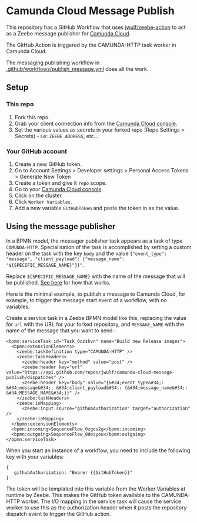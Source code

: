 # Camunda Cloud Message Publish

This repository has a GitHub Workflow that uses [jwulf/zeebe-action](https://github.com/jwulf/zeebe-action) to act as a Zeebe message publisher for [Camunda Cloud](https://camunda.io).

The GitHub Action is triggered by the CAMUNDA-HTTP task worker in Camunda Cloud.

The messaging publishing workflow in [.github/workflows/publish_message.yml](.github/workflows/publish_message.yml) does all the work.

## Setup

### This repo

1. Fork this repo.
2. Grab your client connection info from the [Camunda Cloud console](https://console.cloud.camunda.io/).
3. Set the various values as secrets in your forked repo (Repo Settings > Secrets) - i.e: `ZEEBE_ADDRESS`, etc...

### Your GitHub account

1. Create a new GitHub token.
  1. Go to Account Settings > Developer settings > Personal Access Tokens > Generate New Token
  2. Create a token and give it `repo` scope.
2. Go to your [Camunda Cloud console](https://console.cloud.camunda.io/).
3. Click on the cluster.
4. Click `Worker Variables`.
5. Add a new variable `GitHubToken` and paste the token in as the value.

## Using the message publisher

In a BPMN model, the messager publisher task appears as a task of type `CAMUNDA-HTTP`. Specialisation of the task is accomplished by setting a custom header on the task with the key `body` and the value `{"event_type": "message", "client_payload": {"message_name": "${SPECIFIC_MESSAGE_NAME}"}}"`. 

Replace `${SPECIFIC_MESSAGE_NAME}` with the name of the message that will be published. [See here](https://github.com/zeebe-io/zeebe-http-worker/issues/45#issuecomment-577532830) for how that works.

Here is the minimal example, to publish a message to Camunda Cloud, for example, to trigger the message start event of a workflow, with no variables.

Create a service task in a Zeebe BPMN model like this, replacing the value for `url` with the URL for your forked repository, and `MESSAGE_NAME` with the name of the message that you want to send :

```
<bpmn:serviceTask id="Task_0ozskvn" name="Build new Release images">
  <bpmn:extensionElements>
    <zeebe:taskDefinition type="CAMUNDA-HTTP" />
    <zeebe:taskHeaders>
      <zeebe:header key="method" value="post" />
      <zeebe:header key="url" value="https://api.github.com/repos/jwulf/camunda-cloud-message-publish/dispatches" />
      <zeebe:header key="body" value="{&#34;event_type&#34;: &#34;message&#34;, &#34;client_payload&#34;: {&#34;message_name&#34;: &#34;MESSAGE_NAME&#34;}}" />
    </zeebe:taskHeaders>
    <zeebe:ioMapping>
      <zeebe:input source="githubAuthorization" target="authorization" />
    </zeebe:ioMapping>
  </bpmn:extensionElements>
  <bpmn:incoming>SequenceFlow_0zgov2g</bpmn:incoming>
  <bpmn:outgoing>SequenceFlow_0desyou</bpmn:outgoing>
</bpmn:serviceTask>
```

When you start an instance of a workflow, you need to include the following key with your variables:

```
{
   githubAuthorization: "Bearer {{GitHubToken}}"
}
```

The token will be templated into this variable from the Worker Variables at runtime by Zeebe. This makes the GitHub token available to the CAMUNDA-HTTP worker.  The I/O mapping in the service task will cause the service worker to use this as the authorization header when it  posts the repository dispatch event to trigger the GitHub action.
